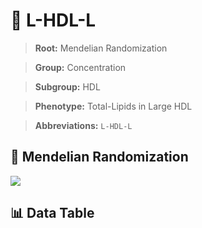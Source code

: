 # 🧪 L-HDL-L

> **Root:** Mendelian Randomization

> **Group:** Concentration  

> **Subgroup:** HDL

> **Phenotype:** Total-Lipids in Large HDL  

> **Abbreviations:** `L-HDL-L`

## 🧬 Mendelian Randomization  

<img src="/MR/Figures/Inverse/LhengxianHDLhengxianL.png"/>


## 📊 Data Table


<CsvTableMRI src="/MR/Data/Inverse/LhengxianHDLhengxianL.csv"/>
